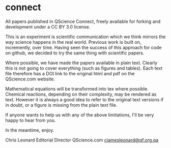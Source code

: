 connect
=======

All papers published in QScience Connect, freely available for forking and development under a CC BY 3.0 license.

This is an experiment is scientific communication which we think mirrors the way science happens in the real world.
Previous work is built on, incremently, over time. Having seen the success of this approach for code on github, we decided to try the same thing with scientific papers.

Where possible, we have made the papers available in plain text. Clearly this is not going to cover everything (such as figures and tables). Each text file therefore has a DOI link to the original html and pdf on the QScience.com website.

Mathematical equations will be transformed into tex where possible.
Chemical reactions, depending on their complexity, may be rendered as text. However it is always a good idea to refer to the original text versions if in doubt, or a figure is missing from the plain text file.

If anyone wants to help us with any of the above limitations, I'll be very happy to hear from you.

In the meantime, enjoy.

Chris Leonard
Editorial Director
QScience.com
cjamesleonard@qf.org.qa
